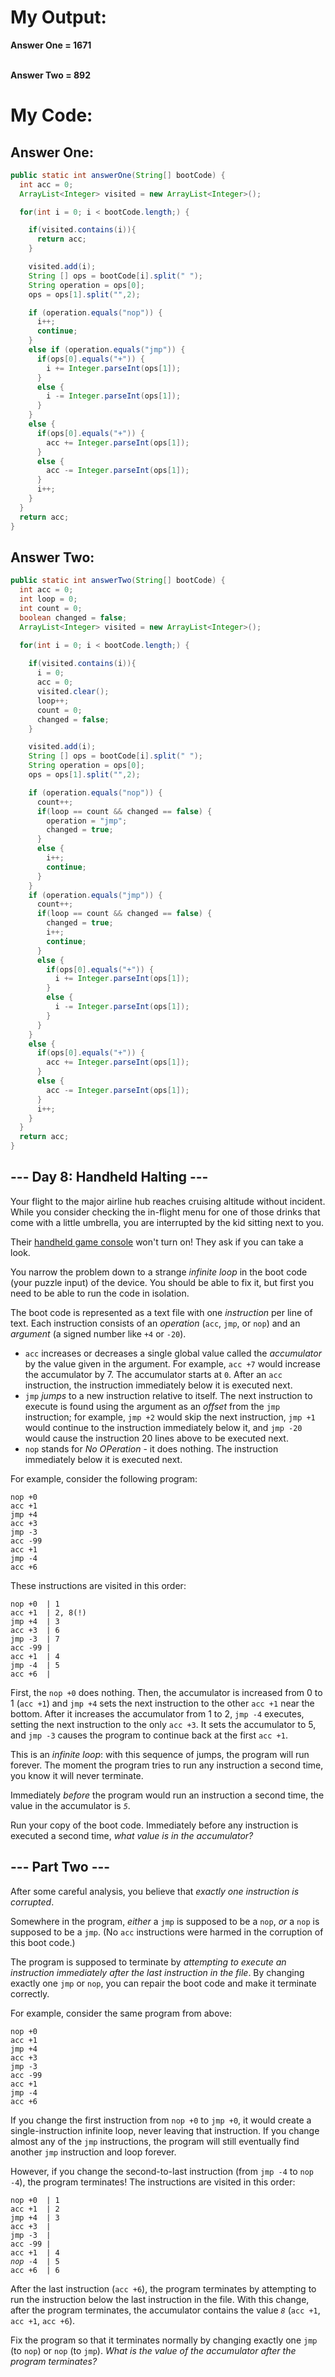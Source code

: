 <html>
<body>
<main>
  <div>
    <h1>My Output:<br></h1>
    <p><strong>Answer One = 1671</strong></p>
    <p><strong><br>Answer Two = 892</strong></p>
  </div>
  
  <h1>My Code:<br></h1>
  <h2>Answer One:</h2>
  
  ```java
  public static int answerOne(String[] bootCode) {
    int acc = 0;
    ArrayList<Integer> visited = new ArrayList<Integer>();

    for(int i = 0; i < bootCode.length;) {

      if(visited.contains(i)){
        return acc;
      }

      visited.add(i);
      String [] ops = bootCode[i].split(" ");
      String operation = ops[0];
      ops = ops[1].split("",2);

      if (operation.equals("nop")) {
        i++;
        continue;
      }
      else if (operation.equals("jmp")) {
        if(ops[0].equals("+")) {
          i += Integer.parseInt(ops[1]);
        }
        else {
          i -= Integer.parseInt(ops[1]);
        }
      }
      else {
        if(ops[0].equals("+")) {
          acc += Integer.parseInt(ops[1]);
        }
        else {
          acc -= Integer.parseInt(ops[1]);
        }
        i++;
      }
    }
    return acc;
  }
  ```
  <h2>Answer Two:</h2>
  
  ```java
  public static int answerTwo(String[] bootCode) {
    int acc = 0;
    int loop = 0;
    int count = 0;
    boolean changed = false;
    ArrayList<Integer> visited = new ArrayList<Integer>();

    for(int i = 0; i < bootCode.length;) {
      
      if(visited.contains(i)){
        i = 0;
        acc = 0;
        visited.clear();
        loop++;
        count = 0;
        changed = false;          
      }

      visited.add(i);
      String [] ops = bootCode[i].split(" ");
      String operation = ops[0];
      ops = ops[1].split("",2);

      if (operation.equals("nop")) {
        count++;
        if(loop == count && changed == false) {
          operation = "jmp";
          changed = true;         
        }
        else {
          i++;
          continue;
        }
      }
      if (operation.equals("jmp")) {
        count++;
        if(loop == count && changed == false) {
          changed = true;
          i++;
          continue;  
        }
        else { 
          if(ops[0].equals("+")) {
            i += Integer.parseInt(ops[1]);
          }
          else {
            i -= Integer.parseInt(ops[1]);
          }
        }
      }
      else {
        if(ops[0].equals("+")) {
          acc += Integer.parseInt(ops[1]);
        }
        else {
          acc -= Integer.parseInt(ops[1]);
        }
        i++;
      }
    }
    return acc;
  }
  ```
  
  <article class="day-desc"><h2>--- Day 8: Handheld Halting ---</h2><p>Your flight to the major airline hub reaches cruising altitude without incident.  While you consider checking the in-flight menu for one of those drinks that come with a little umbrella, you are interrupted by the kid sitting next to you.</p>
<p>Their <a target="_blank" href="https://en.wikipedia.org/wiki/Handheld_game_console">handheld game console</a> won't turn on! They ask if you can take a look.</p>
<p>You narrow the problem down to a strange <em>infinite loop</em> in the <span title="A trendy new line of encrypted footwear?">boot code</span> (your puzzle input) of the device. You should be able to fix it, but first you need to be able to run the code in isolation.</p>
<p>The boot code is represented as a text file with one <em>instruction</em> per line of text. Each instruction consists of an <em>operation</em> (<code>acc</code>, <code>jmp</code>, or <code>nop</code>) and an <em>argument</em> (a signed number like <code>+4</code> or <code>-20</code>).</p>
<ul>
<li><code>acc</code> increases or decreases a single global value called the <em>accumulator</em> by the value given in the argument. For example, <code>acc +7</code> would increase the accumulator by 7. The accumulator starts at <code>0</code>. After an <code>acc</code> instruction, the instruction immediately below it is executed next.</li>
<li><code>jmp</code> <em>jumps</em> to a new instruction relative to itself. The next instruction to execute is found using the argument as an <em>offset</em> from the <code>jmp</code> instruction; for example, <code>jmp +2</code> would skip the next instruction, <code>jmp +1</code> would continue to the instruction immediately below it, and <code>jmp -20</code> would cause the instruction 20 lines above to be executed next.</li>
<li><code>nop</code> stands for <em>No OPeration</em> - it does nothing.  The instruction immediately below it is executed next.</li>
</ul>
<p>For example, consider the following program:</p>
<pre><code>nop +0
acc +1
jmp +4
acc +3
jmp -3
acc -99
acc +1
jmp -4
acc +6
</code></pre>
<p>These instructions are visited in this order:</p>
<pre><code>nop +0  | 1
acc +1  | 2, 8(!)
jmp +4  | 3
acc +3  | 6
jmp -3  | 7
acc -99 |
acc +1  | 4
jmp -4  | 5
acc +6  |
</code></pre>
<p>First, the <code>nop +0</code> does nothing. Then, the accumulator is increased from 0 to 1 (<code>acc +1</code>) and <code>jmp +4</code> sets the next instruction to the other <code>acc +1</code> near the bottom. After it increases the accumulator from 1 to 2, <code>jmp -4</code> executes, setting the next instruction to the only <code>acc +3</code>. It sets the accumulator to 5, and <code>jmp -3</code> causes the program to continue back at the first <code>acc +1</code>.</p>
<p>This is an <em>infinite loop</em>: with this sequence of jumps, the program will run forever. The moment the program tries to run any instruction a second time, you know it will never terminate.</p>
<p>Immediately <em>before</em> the program would run an instruction a second time, the value in the accumulator is <em><code>5</code></em>.</p>
<p>Run your copy of the boot code. Immediately before any instruction is executed a second time, <em>what value is in the accumulator?</em></p>
</article>

<article class="day-desc"><h2 id="part2">--- Part Two ---</h2><p>After some careful analysis, you believe that <em>exactly one instruction is corrupted</em>.</p>
<p>Somewhere in the program, <em>either</em> a <code>jmp</code> is supposed to be a <code>nop</code>, <em>or</em> a <code>nop</code> is supposed to be a <code>jmp</code>. (No <code>acc</code> instructions were harmed in the corruption of this boot code.)</p>
<p>The program is supposed to terminate by <em>attempting to execute an instruction immediately after the last instruction in the file</em>. By changing exactly one <code>jmp</code> or <code>nop</code>, you can repair the boot code and make it terminate correctly.</p>
<p>For example, consider the same program from above:</p>
<pre><code>nop +0
acc +1
jmp +4
acc +3
jmp -3
acc -99
acc +1
jmp -4
acc +6
</code></pre>
<p>If you change the first instruction from <code>nop +0</code> to <code>jmp +0</code>, it would create a single-instruction infinite loop, never leaving that instruction.  If you change almost any of the <code>jmp</code> instructions, the program will still eventually find another <code>jmp</code> instruction and loop forever.</p>
<p>However, if you change the second-to-last instruction (from <code>jmp -4</code> to <code>nop -4</code>), the program terminates! The instructions are visited in this order:</p>
<pre><code>nop +0  | 1
acc +1  | 2
jmp +4  | 3
acc +3  |
jmp -3  |
acc -99 |
acc +1  | 4
<em>nop</em> -4  | 5
acc +6  | 6
</code></pre>
<p>After the last instruction (<code>acc +6</code>), the program terminates by attempting to run the instruction below the last instruction in the file.  With this change, after the program terminates, the accumulator contains the value <em><code>8</code></em> (<code>acc +1</code>, <code>acc +1</code>, <code>acc +6</code>).</p>
<p>Fix the program so that it terminates normally by changing exactly one <code>jmp</code> (to <code>nop</code>) or <code>nop</code> (to <code>jmp</code>). <em>What is the value of the accumulator after the program terminates?</em></p>
</article>

</main>
</body>
</html>
